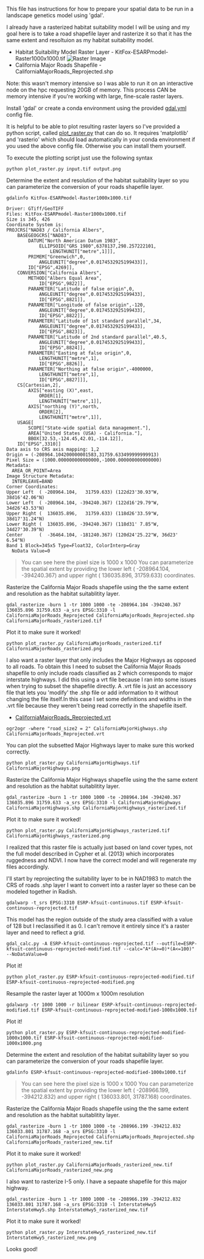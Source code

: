 This file has instructions for how to prepare your spatial data to be run in a landscape genetics model using 'gdal'.

I already have a rasterized habitat suitability model I will be using and my goal here is to take a road shapefile layer and rasterize it so that it has the same extent and resoltuion as my habitat suitability model.

* Habitat Suitability Model Raster Layer - KitFox-ESARPmodel-Raster1000x1000.tif
![Raster Image](KitFox-ESARPmodel-Raster1000x1000.png)
* California Major Roads Shapefile - CaliforniaMajorRoads_Reprojected.shp

Note: this wasn't memory intensive so I was able to run it on an interactive node on the hpc requesting 20GB of memory. This process CAN be memory intensive if you're working with large, fine-scale raster layers.

Install 'gdal' or create a conda environment using the provided [gdal.yml]() config file.

It is helpful to be able to plot resulting raster layers so I've provided a python script, called [plot_raster.py]() that can do so. It requires 'matplotlib' and 'rasterio' which should load automatically in your conda environment if you used the above config file. Otherwise you can install them yourself.

To execute the plotting script just use the following syntax
```
python plot_raster.py input.tif output.png
```

Determine the extent and resolution of the habitat suitability layer so you can parameterize the conversion of your roads shapefile layer.
```
gdalinfo KitFox-ESARPmodel-Raster1000x1000.tif
```
```
Driver: GTiff/GeoTIFF
Files: KitFox-ESARPmodel-Raster1000x1000.tif
Size is 345, 426
Coordinate System is:
PROJCRS["NAD83 / California Albers",
    BASEGEOGCRS["NAD83",
        DATUM["North American Datum 1983",
            ELLIPSOID["GRS 1980",6378137,298.257222101,
                LENGTHUNIT["metre",1]]],
        PRIMEM["Greenwich",0,
            ANGLEUNIT["degree",0.0174532925199433]],
        ID["EPSG",4269]],
    CONVERSION["California Albers",
        METHOD["Albers Equal Area",
            ID["EPSG",9822]],
        PARAMETER["Latitude of false origin",0,
            ANGLEUNIT["degree",0.0174532925199433],
            ID["EPSG",8821]],
        PARAMETER["Longitude of false origin",-120,
            ANGLEUNIT["degree",0.0174532925199433],
            ID["EPSG",8822]],
        PARAMETER["Latitude of 1st standard parallel",34,
            ANGLEUNIT["degree",0.0174532925199433],
            ID["EPSG",8823]],
        PARAMETER["Latitude of 2nd standard parallel",40.5,
            ANGLEUNIT["degree",0.0174532925199433],
            ID["EPSG",8824]],
        PARAMETER["Easting at false origin",0,
            LENGTHUNIT["metre",1],
            ID["EPSG",8826]],
        PARAMETER["Northing at false origin",-4000000,
            LENGTHUNIT["metre",1],
            ID["EPSG",8827]]],
    CS[Cartesian,2],
        AXIS["easting (X)",east,
            ORDER[1],
            LENGTHUNIT["metre",1]],
        AXIS["northing (Y)",north,
            ORDER[2],
            LENGTHUNIT["metre",1]],
    USAGE[
        SCOPE["State-wide spatial data management."],
        AREA["United States (USA) - California."],
        BBOX[32.53,-124.45,42.01,-114.12]],
    ID["EPSG",3310]]
Data axis to CRS axis mapping: 1,2
Origin = (-208964.104200000001583,31759.633499999999913)
Pixel Size = (1000.000000000000000,-1000.000000000000000)
Metadata:
  AREA_OR_POINT=Area
Image Structure Metadata:
  INTERLEAVE=BAND
Corner Coordinates:
Upper Left  ( -208964.104,   31759.633) (122d23'30.93"W, 38d16'42.06"N)
Lower Left  ( -208964.104, -394240.367) (122d16'29.79"W, 34d26'43.53"N)
Upper Right (  136035.896,   31759.633) (118d26'33.59"W, 38d17'31.24"N)
Lower Right (  136035.896, -394240.367) (118d31' 7.85"W, 34d27'30.39"N)
Center      (  -36464.104, -181240.367) (120d24'25.22"W, 36d23' 6.54"N)
Band 1 Block=345x5 Type=Float32, ColorInterp=Gray
  NoData Value=0
```
>You can see here the pixel size is 1000 x 1000 
>You can parameterize the spatial extent by providing the lower left ( -208964.104, -394240.367) and upper right (  136035.896,   31759.633) coordinates.

Rasterize the California Major Roads shapefile using the the same extent and resolution as the habitat suitablitity layer.
```
gdal_rasterize -burn 1 -tr 1000 1000 -te -208964.104 -394240.367 136035.896 31759.633 -a_srs EPSG:3310 -l CaliforniaMajorRoads_Reprojected CaliforniaMajorRoads_Reprojected.shp CaliforniaMajorRoads_rasterized.tif
```
Plot it to make sure it worked!
```
python plot_raster.py CaliforniaMajorRoads_rasterized.tif CaliforniaMajorRoads_rasterized.png
```
I also want a raster layer that only includes the Major Highways as opposed to all roads. To obtain this I need to subset the California Major Roads shapefile to only include roads classified as 2 which corresponds to major interstate highways. I did this using a vrt file because I ran into some issues when trying to subset the shapefile directly. A .vrt file is just an accessory file that lets you 'modify' the .shp file or add information to it without changing the file itself.In this case I set some definitions and widths in the .vrt file because they weren't being read correctly in the shapefile itself. 
  * [CaliforniaMajorRoads_Reprojected.vrt]()
```
ogr2ogr -where "road_size2 = 2" CaliforniaMajorHighways.shp CaliforniaMajorRoads_Reprojected.vrt
```
You can plot the subsetted Major Highways layer to make sure this worked correctly.
```
python plot_raster.py CaliforniaMajorHighways.tif CaliforniaMajorHighways.png
```
Rasterize the California Major Highways shapefile using the the same extent and resolution as the habitat suitablitity layer.
```
gdal_rasterize -burn 1 -tr 1000 1000 -te -208964.104 -394240.367 136035.896 31759.633 -a_srs EPSG:3310 -l CaliforniaMajorHighways CaliforniaMajorHighways.shp CaliforniaMajorHighways_rasterized.tif
```
Plot it to make sure it worked!
```
python plot_raster.py CaliforniaMajorHighways_rasterized.tif CaliforniaMajorHighways_rasterized.png
```

I realized that this raster file is actually just based on land cover types, not the full model described in Cypher et al. (2013) which incorporates ruggedness and NDVI. I now have the correct model and will regenerate my files accordingly. 

I'll start by reprojecting the suitability layer to be in NAD1983 to match the CRS of roads .shp layer I want to convert into a raster layer so these can be modeled together in Radish.
```
gdalwarp -t_srs EPSG:3310 ESRP-kfsuit-continuous.tif ESRP-kfsuit-continuous-reprojected.tif
```
This model has the region outside of the study area classified with a value of 128 but I reclassified it as 0. I can't remove it entirely since it's a raster layer and need to reflect a grid.

```
gdal_calc.py -A ESRP-kfsuit-continuous-reprojected.tif --outfile=ESRP-kfsuit-continuous-reprojected-modified.tif --calc="A*(A>=0)*(A<=100)" --NoDataValue=0
```
Plot it!
```
python plot_raster.py ESRP-kfsuit-continuous-reprojected-modified.tif ESRP-kfsuit-continuous-reprojected-modified.png
```
Resample the raster layer at 1000m x 1000m resolution
```
gdalwarp -tr 1000 1000 -r bilinear ESRP-kfsuit-continuous-reprojected-modified.tif ESRP-kfsuit-continuous-reprojected-modified-1000x1000.tif
```
Plot it!
```
python plot_raster.py ESRP-kfsuit-continuous-reprojected-modified-1000x1000.tif ESRP-kfsuit-continuous-reprojected-modified-1000x1000.png
```

Determine the extent and resolution of the habitat suitability layer so you can parameterize the conversion of your roads shapefile layer.
```
gdalinfo ESRP-kfsuit-continuous-reprojected-modified-1000x1000.tif
```
>You can see here the pixel size is 1000 x 1000 
>You can parameterize the spatial extent by providing the lower left ( -208966.199, -394212.832) and upper right (  136033.801,   31787.168) coordinates.

Rasterize the California Major Roads shapefile using the the same extent and resolution as the habitat suitablitity layer.
```
gdal_rasterize -burn 1 -tr 1000 1000 -te -208966.199 -394212.832 136033.801 31787.168 -a_srs EPSG:3310 -l CaliforniaMajorRoads_Reprojected CaliforniaMajorRoads_Reprojected.shp CaliforniaMajorRoads_rasterized_new.tif
```
Plot it to make sure it worked!
```
python plot_raster.py CaliforniaMajorRoads_rasterized_new.tif CaliforniaMajorRoads_rasterized_new.png
```
I also want to rasterize I-5 only. I have a sepaate shapefile for this major highway.
```
gdal_rasterize -burn 1 -tr 1000 1000 -te -208966.199 -394212.832 136033.801 31787.168 -a_srs EPSG:3310 -l InterstateHwy5 InterstateHwy5.shp InterstateHwy5_rasterized_new.tif
```
Plot it to make sure it worked!
```
python plot_raster.py InterstateHwy5_rasterized_new.tif InterstateHwy5_rasterized_new.png
```
Looks good!

